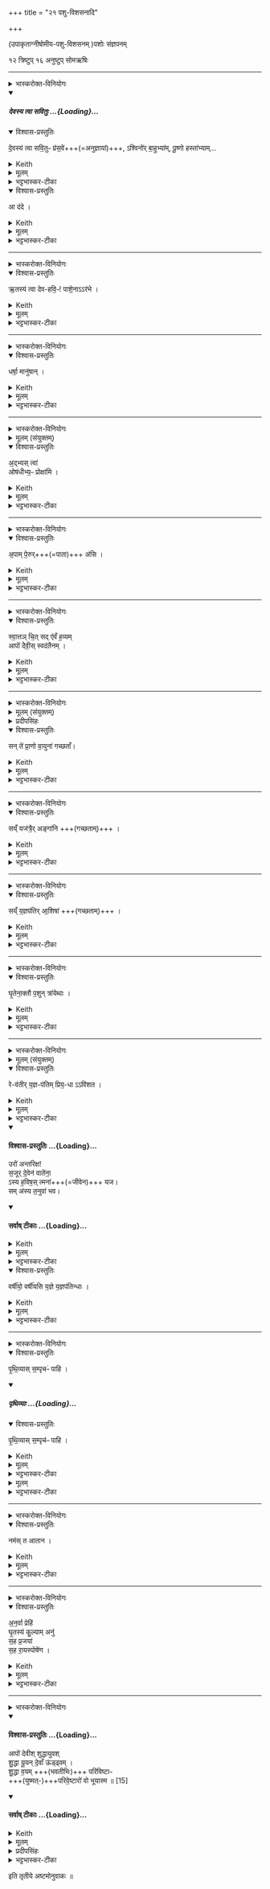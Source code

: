 +++
title = "२१ पशु-विशसनादि"

+++
<div class="js_include" url="/vedAH_yajuH/taittirIyam/sArasvata-vibhAgaH/saMhitA/sarva-prastutiH/1/3_agniShToma-pashv-Adi/08_pashu-vishasanAdi"  newLevelForH1="1" includeTitle="true">

(उपाकृताग्नीषोमीय-पशु-विशसनम् )पशोः संज्ञपनम्

१२ त्रिष्टुप्
१६ अनुष्टुप्
 सोमऋषिः

_______
<details><summary>भास्करोक्त-विनियोगः</summary>

1अथ पशुरशनाम् आदत्ते - आ दद इति ॥
</details>
<div class="js_include" includetitle="false" newlevelforh1="5" unfilled url="/vedAH_yajuH/taittirIyam/sArasvata-vibhAgaH/saMhitA/yajuH/sarva-prastutiH/1/1_darshapUrNamAsAdi/04_havirnirvApaH/devasya_tvA_savituH.md">
<details open><summary><h5>देवस्य त्वा सवितुः ...{Loading}...</h5></summary>
<details open><summary>विश्वास-प्रस्तुतिः</summary>

दे॒वस्य॑ त्वा सवि॒तुᳶ प्र॑स॒वे॑+++(=अनुज्ञायां)+++,
ऽश्विनो॑र् बा॒हुभ्या॑म्,
पू॒ष्णो हस्ता॑भ्याम्…
</details>
<details><summary>Keith</summary>

On the instigation of god Savitr,  
with the arms of the Aśvins,  
with the hands of Pusan.
</details>
<details><summary>मूलम्</summary>

दे॒वस्य॑ त्वा सवि॒तुᳶ प्र॑स॒वे॑ऽश्विनो॑र् बा॒हुभ्या॑म्,
पू॒ष्णो हस्ता॑भ्यां॒…
</details>
<details><summary>भट्टभास्कर-टीका</summary>

**सवितुस्** सर्वप्रेरकस्य **देवस्य** **प्रसवे** प्रेरणायां तेनैव प्रेरितोहं  

'थाथघञ्क्ताजबित्रकाणाम्' (पा.सू. 6.2.144) इति सूत्रेण प्रसवशब्दोन्तोदात्तः । **अश्विनोर्बाहुभ्यां** नत्वात्मीयाभ्यामिति स्तुतिः । 'अश्विनौ हि देवानामध्वर्यू आस्ताम्' (तै.ब्रा. 3.2.4) । तथा **पूष्ण** एव **हस्ताभ्यां** पाणितलाभ्याम् । उदात्तनिवृत्तिस्वरेण षष्ठ्या उदात्तत्वम्॥
______________
सावित्रो व्याख्यातः । सवितुर् देवस्यानुज्ञाने **अश्विनोर्** एव **बाहुभ्यां पूष्ण** एव **हस्ताभ्याम्** । न त्व् आत्मीयाभ्यामिति ॥
______________
तत्र सावित्रो व्याख्यातः ।  
सवितुर्देवस्य प्रसवे अनुज्ञायां लब्धायामेव  
अश्विनोरेव बाहुम्यां नात्मीयाभ्यां  
पूष्णो हस्ताभ्यां
</details>
</details>
</div>
<details open><summary>विश्वास-प्रस्तुतिः</summary>

आ द॑दे ।
</details>
<details><summary>Keith</summary>

I grasp thee.
</details>
<details><summary>मूलम्</summary>

आ द॑दे ।
</details>
<details><summary>भट्टभास्कर-टीका</summary>

1अथ पशुरशनाम् आदत्ते - आ दद इति ॥ गृह्नामीत्यर्थः । अस्य शेषभूतस्सावित्रो 'देवस्य त्वा' इत्यादिना व्याख्यात एव ॥
</details>

_______
<details><summary>भास्करोक्त-विनियोगः</summary>

2तया अक्ष्णया पशुम् अभिनिदधाति - ऋतस्य त्वेति ॥ 
</details>
<details open><summary>विश्वास-प्रस्तुतिः</summary>

ऋ॒तस्य॑ त्वा देव-हवि॒ᳶ! पाशे॒नाऽऽर॑भे ।
</details>
<details><summary>Keith</summary>

Offering to the gods, I seize thee with the noose of sacred order.
</details>
<details><summary>मूलम्</summary>

ऋ॒तस्य॑ त्वा देवहवि॒ᳶ पाशे॒नाऽऽर॑भे ।
</details>
<details><summary>भट्टभास्कर-टीका</summary>

2तया अक्ष्णया पशुम् अभिनिदधाति - ऋतस्य त्वेति ॥ हे देवहविः देवानां हविर्भूत पशो, ऋतस्य सत्यस्य यज्ञस्य वा पाशेन बन्धिकयानया रशनया त्वामालभे बध्नामि । यद्वा - ऋतस्य यज्ञस्यार्थाय त्वां पाशेन बध्नामि । 'सत्यं वा ऋतम्' इत्यादि ब्राह्मणम्, 'अक्ष्णया परि हरति' इत्यादि च ॥
</details>

_______
<details><summary>भास्करोक्त-विनियोगः</summary>

3तेन यूपे पशुं नियुनक्ति - धर्षा मानुषानिति ॥
</details>
<details open><summary>विश्वास-प्रस्तुतिः</summary>

धर्षा॒ मानु॑षान्  ।
</details>
<details><summary>Keith</summary>

Fear not men.
</details>
<details><summary>मूलम्</summary>

धर्षा॒ मानु॑षान्  ।
</details>
<details><summary>भट्टभास्कर-टीका</summary>

3तेन यूपे पशुं नियुनक्ति - धर्षा मानुषानिति ॥ मनुष्येभ्य आगता उपद्रवा मानुषाः । अत्र 'हलस्तद्धितस्य' इति यलोपः, वृषादित्वादाद्युदात्तत्वम् । उत्सादिर्वा द्रष्टव्यः । तान् धर्ष अभिभव यागसाधनत्वेन देवत्वप्राप्त्या मानुषोपद्रवरहितो भवेत्यर्थः । धृष प्रसहने, चौरादिक उदात्तेदाधृषीयः । प्रसहनमभिभवः । 'द्व्यचोतस्तिङः' इति संहितायां दीर्घत्वम् । यद्वा - मनुष्या एव मानुषाः । 'मनोर्जातौ' इत्यञ् । तान् धर्ष देवत्वप्राप्त्यैव ॥
</details>

_______
<details><summary>भास्करोक्त-विनियोगः</summary>

4पशुं प्रोक्षति - अद्भ्यस्त्वेति ॥
</details>
<details><summary>मूलम् (संयुक्तम्)</summary>

अ॒द्भ्यस्त्वौष॑धीभ्य॒ᳶ प्रोक्षा॑मि ।
</details>
<details open><summary>विश्वास-प्रस्तुतिः</summary>

अ॒द्भ्यस् त्वा॑   
ओष॑धीभ्य॒ᳶ प्रोक्षा॑मि ।
</details>
<details><summary>Keith</summary>

For the waters thee, for the plants thee, I sprinkle.
</details>
<details><summary>मूलम्</summary>

अ॒द्भ्यस्त्वा॑   
ओष॑धीभ्य॒ᳶ प्रोक्षा॑मि ।
</details>
<details><summary>भट्टभास्कर-टीका</summary>

4पशुं प्रोक्षति - अद्भ्यस्त्वेति ॥ तादर्थ्ये चतुर्थी, आप ओषधयश्च भूयासुरित्येवमथर्म् । 

हे पशो त्वां प्रोक्षामि प्रकर्षेण सिञ्चामि । पशोरपामोषधीनां कार्यत्वात्कार्यकारणयोश्चाभिन्नत्वात् कार्यभूतपशुप्रोक्षणेन तत्कारणानां सिद्धिरिति भावः । ' अद्भ्यो ह्येष ओषधीभ्यस्सम्भवति यत्पशुः' ` इति च ब्राह्मणम् । यद्वा - अद्भ्य ओषधीभ्यश्च जातं त्वां प्रोक्षामि; कारणेन हि कार्याणां शुद्धिः । पवित्रेणोत्पूतत्वादोषधिसम्बन्धोप्यस्ति । 'ऊडिदम्' इत्यादिना अद्भ्यः परस्या विभक्तेरुदात्तत्वम् । ओषधिशब्दस्य दासीभारादित्वार्त्पूवपदप्रकृतिस्वरत्वम् । ओषशब्दो घञन्त आद्युदात्तः ॥
</details>

_______
<details><summary>भास्करोक्त-विनियोगः</summary>

5पाययति - अपां पेरुरसीति ॥
</details>
<details open><summary>विश्वास-प्रस्तुतिः</summary>

अ॒पाम् पे॒रुर्+++(=पाता)+++ अ॑सि ।
</details>
<details><summary>Keith</summary>

Thou art a drinker of the waters.
</details>
<details><summary>मूलम्</summary>

अ॒पाम्पे॒रुर॑सि ।
</details>
<details><summary>भट्टभास्कर-टीका</summary>

5पाययति - अपां पेरुरसीति ॥ हे पशो अपां पेरु पातासि त्वं, ततः इमाः पिबेति गम्यते । यद्वा - असीति पञ्चमो लकारः, अपां पाता भव । पूर्ववदद्भ्योविभक्तेरुदात्तत्वम् । पा पाने, 'मापो रुरिच्च' इति पिबतेरुप्रत्ययः इकारश्च, पेरुः । 'एष ह्यपां पाता' इत्यादि ब्राह्मणं । पानेन चान्तश्शुद्धिः क्रियते । 'पाययत्यन्तरत एवैनम्मेध्यं करोति' ` इति च ब्राह्मणम् ॥
</details>

_______
<details><summary>भास्करोक्त-विनियोगः</summary>

6अधस्ताद् उपोक्षति - स्वात्तमिति द्विपदया गायत्र्या ॥
</details>
<details open><summary>विश्वास-प्रस्तुतिः</summary>

स्वा॒त्तञ् चि॒त् सद् ए॑वँ ह॒व्यम्   
आपो॑ देेवी॒स् स्वद॑तैनम् ।
</details>
<details><summary>Keith</summary>

Ye divine waters, make it palatable, a very palatable offering for the gods.
</details>
<details><summary>मूलम्</summary>

स्वा॒त्तञ्चि॒त् सदे॑वँ ह॒व्यम् ..   
आपो॑ देेवी॒स्स्वद॑तैनम् ।
</details>
<details><summary>भट्टभास्कर-टीका</summary>

6अधस्तादुपोक्षति - स्वात्तमिति द्विपदया गायत्र्या ॥ 

**स्वात्तम्** आस्वाद्यमानं स्वादुभूतमित्यर्थः । स्वाद आस्वादने । 'आदितश्च' इति चकारस्यानुक्तसमुच्चयार्थत्वादाश्वस्तादिवदिडाभावः । **चिद्** इत्य् अप्य् अर्थे, एवार्थे वा; पूर्वम् एव स्वादुं सन्तम् एनं **हव्यं** पशुं **स्वदत** आस्वादयत स्वादुतमं कुरुत । ष्वद स्वर्द आस्वादने अनुदात्तेत्, तस्मात् ण्यन्ताल्लोटि 'बहुलं सज्ञाछन्दसोः' इति णेर्लुक् । 'अणावकर्मकात्' इति परस्मैपदम्, स्वदमानस्य पशोश्चित्तवत्त्वात् । 'स्वदयत्येवैनम्' ` इति च ब्राह्मणम् ।   

हे आपो देवीः देव्यः । 'वा छन्दसि' इति पूर्वसवर्णदीर्घत्वम् । अत्र आप इति पादादित्वान्न निहन्यते, षाष्ठिकमामन्त्रिताद्युदात्तत्वं प्रवर्तते । 'विभाषितं विशेषवचने बहुवचनम्' इति तस्याविद्यमानत्वनिषेधाद्देवीरिति निहन्यते । 'आमन्त्रितं पूर्वमविद्यमानवत्' इति तयोर्द्वयोरप्यविद्यमानत्वेन पादादिभूतं स्वदतेति तिङन्तं न निहन्यते । एनादेशोनुदात्त एव ।  

हव्यं पशुर्विशेष्यते - सदेवं देवसहितं देवाधिष्ठितम् । 'तेन सहेति तुल्ययोगे' इति बहुव्रीहिः, 'वोपसर्जनस्य' इति सभावः । सदेवत्वस्यानाशासनीयत्वात् तेन 'प्रकृत्याशिष्यगोवत्सहल' इति प्रकृतिभावाभावः । पुनश्च विशेष्यते - हव्यं हविर्भूतम् । जुहोतेः 'अचो यत्' इति यत्, उञ्छादिर्द्रष्टव्यः । यद्वा - हवमर्हतीति हव्यं । 'छन्दसि च' इति यत्प्रत्ययः ॥
</details>

_______
<details><summary>भास्करोक्त-विनियोगः</summary>

7जुह्वा पशुं समनक्ति ललाटे ककुदि श्रोण्यां च – सन्ते प्राण इति पुरउष्णिहा त्रिपदया द्वादश-वस्व्-अष्टाक्षरया ॥ तत्र **ललाटे समनक्ति** - सन्ते प्राणो वायुना गच्छतामिति । 
</details>
<details><summary>मूलम् (संयुक्तम्)</summary>

सन्ते॑ प्रा॒णो वा॒युना॑ गच्छताँ॒ सय्ँयज॑त्रै॒रङ्गा॑नि॒ सय्ँय॒ज्ञप॑तिरा॒शिषा॑ 
</details>
<details><summary>प्रदीपसिंहः</summary>

द्वादश १२, वसु ८, अष्ट ८ अक्षराणि इति भाष्ये । अत्र न्यूनाक्षराणि सन्ति।
</details>
<details open><summary>विश्वास-प्रस्तुतिः</summary>

सन् ते॑ प्रा॒णो वा॒युना॑ गच्छताँ।  
</details>
<details><summary>Keith</summary>

Let thy breath be united with the wind,  
</details>
<details><summary>मूलम्</summary>

सन्ते॑ प्रा॒णो वा॒युना॑ गच्छताम् ।
</details>
<details><summary>भट्टभास्कर-टीका</summary>

7जुह्वा पशुं समनक्ति ललाटे ककुदि श्रोण्यां च – सन्ते प्राण इति पुरउष्णिहा त्रिपदया द्वादशवस्वष्टाक्षरया ॥ तत्र ललाटे समनक्ति - सन्ते प्राणो वायुना गच्छतामिति । 

हे पशो त्वदीयः प्राणो वायुः वायुना वरिष्ठेन भूतात्मना सह सङ्गच्छतामेकीभवतु । 'समोगमृच्छि' इत्यात्मनेपदम् । 'वायुदेवत्यो वै' इत्यादि ब्राह्मणम् ॥
</details>

_______
<details><summary>भास्करोक्त-विनियोगः</summary>

8ककुदि समनक्ति - सं यजत्रैरिति ॥
</details>
<details open><summary>विश्वास-प्रस्तुतिः</summary>

सय्ँ यज॑त्रै॒र् अङ्गा॑नि +++(गच्छताम्)+++ ।
</details>
<details><summary>Keith</summary>

thy limbs with the sacrificial,  
</details>
<details><summary>मूलम्</summary>

सय्ँयज॑त्रै॒रङ्गा॑नि  +++(गच्छताम्)+++ ।
</details>
<details><summary>भट्टभास्कर-टीका</summary>

8ककुदि समनक्ति - सं यजत्रैरिति ॥ त्वदीयान्यङ्गानि हृदयादीनि यजत्रैर्यागैस्सङ्गच्छन्तां यागसाधनानि भवन्तु । यद्वा - यागसाधनैस्सङ्गच्छन्तां यागसाधनमध्ये वर्तन्ताम् । गच्छन्तामिति लौकिको वाक्यशेषः, अनुषङ्गस्याभावात् । 'अमिनक्षियजिवधिपतिभ्योऽत्रन्' इति यजेरत्रन्प्रत्ययः । 'विश्वरूपो वै त्वाष्ट्र उपारिष्टात् पशुमभ्यवमीत्' इत्यादि ब्राह्मणम् ॥
</details>

_______
<details><summary>भास्करोक्त-विनियोगः</summary>

9दक्षिणस्यां श्रोण्यां समनक्ति - सं यज्ञपतिरिति 
</details>
<details open><summary>विश्वास-प्रस्तुतिः</summary>

सय्ँ य॒ज्ञप॑तिर् आ॒शिषा॑ +++(गच्छताम्)+++ ।
</details>
<details><summary>Keith</summary>

the lord of the sacrifice with his prayer.
</details>
<details><summary>मूलम्</summary>

सय्ँय॒ज्ञप॑तिरा॒शिषा॑  +++(गच्छताम्)+++ ।
</details>
<details><summary>भट्टभास्कर-टीका</summary>

9दक्षिणस्यां श्रोण्यां समनक्ति - सं यज्ञपतिरिति ॥ यज्ञपतिर्यजमान आशिषा प्रार्थनापदेन सङ्गच्छताम् । लौकिक एव वाक्यशेषः, लोकिकेन बहुवचनेन वैदिकस्य व्यवहितत्वात् । 'पत्यावैश्वर्य' इति यज्ञपतिशब्दे पूर्वपदस्य प्रकृतिस्वरत्वम् । आङ्पूर्वाच्छासेः क्विपि इत्वे कृदुत्तरपदप्रकृतिस्वरत्वम् ॥
</details>

_______
<details><summary>भास्करोक्त-विनियोगः</summary>

10स्वधितिं स्वरुं च जुह्वाम् अङ्क्त्वा ताभ्यां पशुं समनक्ति - घृतेनेति ॥ 
</details>
<details open><summary>विश्वास-प्रस्तुतिः</summary>

घृ॒तेना॒क्तौ प॒शुन् त्रा॑येथाः ।
</details>
<details><summary>Keith</summary>

Anointed with ghee, do ye guard the beast.
</details>
<details><summary>मूलम्</summary>

घृ॒तेना॒क्तौ प॒शुन्त्रा॑येथाः ।
</details>
<details><summary>भट्टभास्कर-टीका</summary>

10स्वधितिं स्वरुं च जुह्वाम् अङ्क्त्वा ताभ्यां पशुं समनक्ति - घृतेनेति ॥ हे स्वरो स्वधिते घृतेन प्रयाजशेषेणानेन अक्तौ सन्तौ पशुं त्रायेथाम् समञ्जनेन रक्षतम् । 'वज्रो वै स्वधितिर्वज्रो यूपशकलः' इत्यादि ब्राह्मणम् ॥
</details>

_______
<details><summary>भास्करोक्त-विनियोगः</summary>

11पशुम् उदञ्चन् नीयमानम् अनुमन्त्रयते - रेवतीर् यज्ञपतिम् इति यजुर्-आदिकया, उरो अन्तरिक्षेति पञ्चपदया रुद्रेशवसुमुनिस्वराक्षरया ॥
</details>
<details><summary>मूलम् (संयुक्तम्)</summary>

रेव॑तीर्य॒ज्ञप॑तिम्प्रिय॒धाऽऽवि॑श॒तोरो॑ अन्तरिक्ष स॒जूर्दे॒वेन॑ [14]वाते॑ना॒ऽस्य ह॒विष॒स्त्मना॑ यज॒ सम॑स्य त॒नुवा॑ भव॒ वर्षी॑यो॒ वर्षी॑यसि य॒ज्ञे य॒ज्ञप॑तिन्धाः
</details>
<details open><summary>विश्वास-प्रस्तुतिः</summary>

रे-व॑तीर् य॒ज्ञ-प॑तिम् प्रिय॒-धा ऽऽवि॑शत ।
</details>
<details><summary>Keith</summary>

Ye wealthy ones, do ye kindly resort to the lord of the sacrifice.
</details>
<details><summary>मूलम्</summary>

रेव॑तीर्य॒ज्ञप॑तिम्प्रिय॒धाऽऽवि॑शत ।
</details>
<details><summary>भट्टभास्कर-टीका</summary>

11पशुम् उदञ्चन् नीयमानम् अनुमन्त्रयते - रेवतीर् यज्ञपतिम् इति यजुरादिकया, उरो अन्तरिक्षेति पञ्चपदया रुद्रेशवसुमुनिस्वराक्षरया ॥ 

क्षीरादिरयिमन्तः पशवो रेवतिशब्देनोच्यन्ते । 'पशवो वै रेवतीः' ` इति च ब्राह्मणम् । 'रयेर्मतौ बहुलम्' इति सम्प्रसारणम्, 'संज्ञायाम्' इति मतुपो वत्वम्, 'वा छन्दसि' इति पूर्वसवर्णदीर्घत्वम्, आमन्त्रिताद्युदात्तत्वम् । अवयवेषु समुदायशब्दस्तद्धर्मश्चोपचर्यते ।   
हे रेवतीः रयिमन्तः पश्ववयवाः, यज्ञपतिं  यजमानं, प्रियधा प्रियं धारयन्त्य आविशत यजमानस्य यागसिद्ध्यर्थं अवदानात्मना प्रीतिपूर्वकं तिष्ठत । प्रियं दधातीति दधातेः 'आतेनुपसर्गे कः' इति कः, टाप्, कृदुत्तरपदप्रकृतिस्वरत्वम्, 'सुपां सुलुक्' इति जसो लुक् । यद्वा - प्रियधा प्रियस्य धारणेन आविशत प्रियं धारयित्वैव यजमाने तिष्ठत । प्रियस्य धानं प्रियधा । तृतीयैकवचने आतो लोपे उदात्तनिवृत्तिस्वरत्वम् ।   
यद्वा - व्यत्ययेन असङ्ख्याया अपि विधार्थे धाप्रत्ययः । प्रियप्रकारेणेत्यर्थः । यज्ञदेवता वा यज्ञपतिस्तां प्रीतिर्पूवकं भक्ष्यत्वेन सयुग्भावेन वा आविशत ।   
यद्वा - सर्वे पशव उच्यन्ते - वयमस्माकमेको हन्तुं नीयत इति उद्वेगं मा कार्ष्ट । यजमानस्योपभोगाय प्रीतिपूर्वकं तस्मिन्वर्तध्वम् ।
</details>
<div class="js_include" newlevelforh1="4" title="विश्वास-प्रस्तुतिः" unfilled url="/vedAH_yajuH/taittirIyam/sArasvata-vibhAgaH/saMhitA/Rk/vishvAsa-prastutiH/1/3_agniShToma-pashv-Adi/08_pashu-vishasanAdi/02_uro_antarikhSha.md">
<details open><summary><h4>विश्वास-प्रस्तुतिः ...{Loading}...</h4></summary>

उरो॑ अन्तरिक्ष!  
स॒जूर् दे॒वेन॑ वाते॑ना॒  
ऽस्य ह॒विष॒स् त्मना॑+++(=जीवेन)+++ यज।  
सम् अ॑स्य त॒नुवा॑ भव।
</details>
</div>
<div class="js_include" newlevelforh1="4" title="सर्वाष् टीकाः" unfilled url="/vedAH_yajuH/taittirIyam/sArasvata-vibhAgaH/saMhitA/Rk/sarvASh_TIkAH/1/3_agniShToma-pashv-Adi/08_pashu-vishasanAdi/02_uro_antarikhSha.md">
<details open><summary><h4>सर्वाष् टीकाः ...{Loading}...</h4></summary>
<details><summary>Keith</summary>

O broad atmosphere,  
in unison with the god [1] wind,  
sacrifice with the life of this offering;  
be united with its body
</details>
<details><summary>मूलम्</summary>

उरो॑ अन्तरिक्ष स॒जूर्दे॒वेन॑  +++(रुद्र -११ अक्षराणि)+++  ।  वाते॑ना॒ऽस्य ह॒विष॒स्त्मना॑ यज  +++( ईश- ११ अक्षराणि)+++  
सम॑स्य त॒नुवा॑ भव  +++(वसु ८ अक्षराणि)+++ ।
</details>
<details><summary>भट्टभास्कर-टीका</summary>

अन्तरिक्षशब्देन पशोस्सुषिराणि श्रोत्रादीनीन्द्रियाण्युच्यन्ते; समुदायापेक्षमेकवचनम् ।  हे उरो विस्तीर्ण अन्तरिक्ष श्रोत्रादीन्द्रियसमुदाय त्वं सजूः समानप्रीतिर्भूत्वा । 'समानस्य छन्दसि' इति सभावः, 'ससजुषोः' इति रुत्वम्, 'त्रिचक्रादीनामन्तः' इत्युत्तरपदान्तोदात्तत्वम् । केन सजूः? देवेन दीप्तिमता वातेन पशुप्रायेन ।   

किञ्च – त्मना आत्मना पशुक्षेत्रज्ञेन च सजूः । 'मन्त्रेष्वाङ्यादेरात्मनः' इत्याकारलोपः । एवमाभ्यामपि सह त्वं समानप्रीतिर्भूत्वास्य हविषो यज इदं पश्वात्मकं हविर्देहि यागार्थमिदानीं सर्वेपि यूयमनुजानीतेत्यर्थः । 'क्रियाग्रहणं कर्तव्यम्' इति कर्मणस्सम्प्रदानत्वात् 'चतुर्थ्यर्थे बहुलम् छन्दसि' इति षष्ठी । यजतिर्दानकर्मा ।  

उरो इति पादादित्वान्निघाताभावे षाष्ठिकमामन्त्रिताद्युदात्तत्वम् । 'नामन्त्रिते समानाधिकरणे' इति तस्याविद्यमानवत्त्वनिषेधात्परमामन्त्रितं निहन्यते ।

किञ्च - अस्य पशोस्तन्वा शरीरेण सम्भव संयुजस्व । देवभूयस्याप्यस्य पशोश्शरीरं मा हिंसीः ।
</details>
</details>
</div>
<details open><summary>विश्वास-प्रस्तुतिः</summary>

वर्षी॑यो॒ वर्षी॑यसि य॒ज्ञे य॒ज्ञप॑तिन्धाः ।  
</details>
<details><summary>Keith</summary>

extending more broadly,  
make the sacrifice of the lord of the sacrifice most successful.
</details>
<details><summary>मूलम्</summary>

वर्षी॑यो॒ वर्षी॑यसि य॒ज्ञे य॒ज्ञप॑तिन्धाः ।
</details>
<details><summary>भट्टभास्कर-टीका</summary>

अपि च - हे वर्षीयः प्रवृद्धतरश्रोत्रादीन्द्रियसमुदाय वर्षीयसि प्रवृद्धतरे यज्ञे यज्ञपतिं यजमानं धाः धारय अविघ्नेन स्थापय । हविष्यमस्य अनुभावय शीघ्रं यज्ञं निर्वर्तय । यद्वा - यज्ञफले स्थापय यागसाधनद्वारेण यनमानं यज्ञफलभाजं कुरु ।  
अथवा - अस्य हविषो यजेति पूर्वं हविषः प्रार्थना कृता, अधुना तदेव हविरुच्यते - हे हविः अस्य पशोस्तन्वा सम्भव पौष्कल्येन सम्पद्यस्व । पुनरपि तदेवामन्त्र्यते - हे वर्षीयो हविः वर्षीयसि यज्ञे यागसाधनद्वारेण यज्ञपतिमविघ्नेन स्थापय । धा इति दधाटेर्लेटि, 'बहुलं छन्दसि' इति शपो लुक्, 'इतश्च लोपः परस्मैपदेषु' इतीकारलोपः । तनुवेति 'तन्वादीनां छन्दसि बहुलम्' इत्युवङादेशः । यज्ञपतिशब्द उक्तस्वरः ॥
</details>

_______
<details><summary>भास्करोक्त-विनियोगः</summary>

12 पशुनिहननस्थाने निहन्यमानाय बर्हिर् उपास्यति - पृथिव्या इति ॥
</details>
<details open><summary>विश्वास-प्रस्तुतिः</summary>

पृ॒थि॒व्यास् स॒म्पृचᳶ॑ पाहि ।
</details>
<div class="js_include" includetitle="false" newlevelforh1="5" unfilled url="/vedAH_yajuH/taittirIyam/sArasvata-vibhAgaH/saMhitA/yajuH/sarva-prastutiH/1/1_darshapUrNamAsAdi/02_barhirAstaraNam/pRthivyAH.md">
<details open><summary><h5>पृथिव्याः ...{Loading}...</h5></summary>
<details open><summary>विश्वास-प्रस्तुतिः</summary>

पृ॒थि॒व्यास् स॒म्पृच॑ᳶ पाहि ।
</details>
<details><summary>Keith</summary>

Guard from the contact of earth.
</details>
<details><summary>मूलम्</summary>

पृ॒थि॒व्यास्स॒म्पृच॑ᳶ पाहि ।
</details>
<details><summary>भट्टभास्कर-टीका</summary>

ङीष उदात्तत्वात् 'उदात्तयणो हल्पूर्वात्' (पा.सू. 6.1.174) इति विभक्तेरुदात्तत्वम् । संपृचन्तीति संपृचः । 'क्विप्च' (पा.सू. 3.2.76) इति क्विप् । कृदुत्तरपदप्रकृतिस्वरत्वम् (पा.सू. 6.2.139) । नित्यसमासत्वाद्विभक्तिस्वराभावः । पृथिवीसम्पृक्तानस्मान्पाहि । दिविष्ठस्त्वम्, उपरि निधानात् ॥
</details>
</details>
</div>
<details><summary>मूलम्</summary>

पृ॒थि॒व्यास्स॒म्पृचᳶ॑ पाहि ।
</details>
<details><summary>भट्टभास्कर-टीका</summary>

12 पशुनिहननस्थाने निहन्यमानाय बर्हिरुपास्यति - पृथिव्या इति ॥ प्रस्तरनिधाने व्याख्यातम् । अत्रैवं वा - पृथिवीसम्पर्कदोषात्पशुं रक्षेति । 'पृथिव्यास्सम्पृचः पाहीति बर्हिरुपास्यत्यस्कन्दायास्कन्नँहि तद्यद्बर्हिषि स्कन्दति' ` इति च ब्राह्मणम् । यद्वा - पृथिवीसाम्पर्कादन्यान्पशून्रक्षेति ॥
</details>

_______
<details><summary>भास्करोक्त-विनियोगः</summary>

13पत्नीम् आदित्यम् उदीक्षयति - नमस्त आतानेति ॥ 
</details>
<details open><summary>विश्वास-प्रस्तुतिः</summary>

नम॑स् त आतान ।
</details>
<details><summary>Keith</summary>

Homage to thee, O extended one.
</details>
<details><summary>मूलम्</summary>

नम॑स्त आतान ।
</details>
<details><summary>भट्टभास्कर-टीका</summary>

13पत्नीम् आदित्यम् उदीक्षयति - नमस्त आतानेति ॥ हे आतान आदिव्य तुभ्यं नम इदमस्तु । आतन्वन्ति विस्तारयान्ति विश्वं जगदित्यातानाः आदित्यरश्मयः । 'आदित्यस्य वै रश्मय आतानास्तेभ्य एव नमस्करोति' `इति ब्राह्मणम् । 'पश्चाल्लोका वा एषा प्राच्युदानयिते यत्पत्नी' इति च । तनोतेराङ्पूर्वात्पचाद्यच् । यद्वा - आतन्यन्ते विस्तार्यन्ते भास्करेणेत्यातानाः रश्मयः । कर्मणि घञ्, थाथादिस्वरेणोत्तरपदान्तोदात्तत्वम् । अत्र तु तद्वानादित्य एवातान इत्युच्यते ॥
</details>

_______
<details><summary>भास्करोक्त-विनियोगः</summary>

14प्राचीम् उदानयन् वाचयति - अनर्वा प्रेहीति ॥ 
</details>
<details open><summary>विश्वास-प्रस्तुतिः</summary>

अ॒न॒र्वा प्रेहि॑  
घृ॒तस्य॑ कु॒ल्याम् अनु॑   
स॒ह प्र॒जया॑  
स॒ह  रा॒यस्पोषे॑ण  ।
</details>
<details><summary>Keith</summary>

Come forward, irresistible,  
along the stream of ghee,  
with offspring,  
with increase of wealth.
</details>
<details><summary>मूलम्</summary>

अ॒न॒र्वा प्रेहि॑  
घृ॒तस्य॑ कु॒ल्यामनु॑  
स॒ह प्र॒जया॑ स॒ह  रा॒यस्पोषे॑ण  ।
</details>
<details><summary>भट्टभास्कर-टीका</summary>

14प्राचीम् उदानयन् वाचयति - अनर्वा प्रेहीति ॥ कुत्सितमरणं गमनमर्वा; 'भ्रातृव्यो वा अर्वा' ` इति च ब्राह्मणम् । 'अवद्यावमाधमार्वरेफाः कुत्सिते' इत्यर्तेः कनिन् प्रययोर्वादेशश्च निपात्यते तद्रहित अनर्वा । बहुव्रीहौ 'नञ्सुभ्याम्' इत्युत्तरपदान्तोदात्तत्वम् । यस्मात्त्वमनर्वा अनवद्या सदा भर्तुर्वशंगता तस्मात्प्रेहि प्राचीं गच्छ, प्राच्यां हि स्वर्गो लोकः । प्रशब्देन प्राक्त्वं द्योत्यते, यथा 'प्रेयमगात्' इति ।

अधुना परमसुखस्वरूपस्वर्गप्राप्तिहेतुत्वं गमनस्याह - घृतस्य कुल्यामन्विति । घृतकुल्योपलक्षितस्वर्गाख्यस्थानविशेषो घृतकुल्याशब्देनोच्यते, तामनुगच्छ तत्र गच्छेत्यर्थः । अनोर्लक्षणे कर्मप्रवचनीयत्वम् ।

किमेकाकिनी सती? । नेत्याह - सह प्रजया सह रायस्पोषेण गच्छ । यद्वा - किं केवलं घृतकुल्योपलक्षितं स्थानमेव प्राप्यते? नेत्याह – सह प्रजया सह रायस्पोषेण प्रजां धनपोषं च प्राप्नुहीति । प्रजाशब्दः कृदुत्तरपदप्रकृतिस्वरेणान्तोदात्तः ॥ 'ऊडिदम्' इति रैशब्दात्परस्या विभक्तेरुदात्तत्वम् ॥
</details>

_______
<details><summary>भास्करोक्त-विनियोगः</summary>

15अपोवेक्षमाणां पत्नीं वाचयति - आपो देवीरिति चतुष्पदयानुष्टुभा विद्युन्मालया ॥ 
</details>
<div class="js_include" newlevelforh1="4" title="विश्वास-प्रस्तुतिः" unfilled url="/vedAH_yajuH/taittirIyam/sArasvata-vibhAgaH/saMhitA/Rk/vishvAsa-prastutiH/1/3_agniShToma-pashv-Adi/08_pashu-vishasanAdi/03_Apo_devIsh.md">
<details open><summary><h4>विश्वास-प्रस्तुतिः ...{Loading}...</h4></summary>

आपो॑ देवीश् शुद्धायुवश्  
शु॒द्धा यू॒यन् दे॒वाँ ऊ॑ड्ढ्वम् ।    
शु॒द्धा व॒यम् +++(भवतीभिः)+++ परि॑विष्टाᳶ  
+++(युष्मत्-)+++परिवे॒ष्टारो॑ वो भूयास्म ॥ [15]
</details>
</div>
<div class="js_include" newlevelforh1="4" title="सर्वाष् टीकाः" unfilled url="/vedAH_yajuH/taittirIyam/sArasvata-vibhAgaH/saMhitA/Rk/sarvASh_TIkAH/1/3_agniShToma-pashv-Adi/08_pashu-vishasanAdi/03_Apo_devIsh.md">
<details open><summary><h4>सर्वाष् टीकाः ...{Loading}...</h4></summary>
<details><summary>Keith</summary>

O ye waters, goddesses, purifying and pure, do ye bring the gods;  
may we, pure and served (by you), be servers upon you.
</details>
<details><summary>मूलम्</summary>

आपो॑ देवीश्शुद्धायुवश्शु॒द्धा यू॒यन्दे॒वाँ ऊ॑ड्ढ्वम् ।    
शु॒द्धा व॒यम्परि॑विष्टाᳶ परिवे॒ष्टारो॑ वो भूयास्म ॥ [15]
</details>
</details>
</div>
<details><summary>प्रदीपसिंहः</summary>

अत्र विद्युन्माला इति व्याख्याने- मो मो गो गो इति तल्लक्षणम् । अत्र  तल्लक्षणं न स्पष्टम् ।श्रद्धा युवम् इत्यत्र यू इति दीर्धेण भवितव्यमिति भाति । द्वितीयार्धे लक्षणं कथम् ?-विचारणीयोयं भागः
</details>
<details><summary>भट्टभास्कर-टीका</summary>

15अपोवेक्षमाणां पत्नीं वाचयति - आपो देवीरिति चतुष्पदयानुष्टुभा विद्युन्मालया ॥ हे आपो देवीः देव्यः । 'वा छन्दसि' इति 'पूर्वसवर्णदीर्घत्वम् । शुद्धायुवः शुद्धा आपः शुद्धान् देशकालादीनिच्छन्ति आत्मनः परेषां वा । 'छन्दसि परेच्छायामपि' इति क्यच्, 'नच्छन्दस्यपुत्रस्य' इतीत्वप्रतिषेधे 'अकृत्सार्वधातुकयोः' इति दीर्घः, 'क्याच्छन्दसि' इत्युप्रत्ययः, 'जसादिषु वा वचनं प्राङ्णौ चङ्युपधाया' इति 'जसि च' इति गुणो न क्रियते ।   
अथवा - अब्जातेश्शुद्धायुरिति संज्ञा, व्युत्पत्तिमात्रं तु क्रियते । तत्र 'अप्राणिजातेश्चारज्ज्वादीनाम्' इत्यूङ्प्रत्ययः, 'तन्वादीनां छन्दसि' इत्युवङ्, 'विभाषितं विशेषवचने बहुवचनम्' इति आप इत्यस्यामन्त्रितस्याविद्यमानत्त्वनिषेधात्परमामन्त्रितद्वयं निहन्यते । शुद्धास्स्वयमपि सर्वदा शुद्धाः यूयं देवान् पशोर्वागादीनीन्द्रियाणि ऊढ्वं प्रापयध्वं स्वकारणस्थानं प्रापयत ।   
यद्वा - इमं पशुं देवान् ऊढ्वं वाघयत प्रापयत, यथा देवा भूजन्ते तथा कुरुत । वहतिस्स्वरितेत्, तस्माण्ण्यन्ताल्लेटि 'बहुलं संज्ञाछन्दसोः' इति णिलुक्, 'बहुलं छन्दसि' इति शपो लुक्, ङित्यपि बहुलवचनात् वच्यादिना सम्प्रसारणम्, ढत्वादि, 'ढ्रलोपे पूर्वस्य दीर्घोऽणः' इति दीर्घत्वम् ।  
यद्वा - ऊहतेरनुदात्तेतः प्राप्तिकर्मणो लोटि पूर्ववच्छपो लुक् । यद्वा - देवान्प्राति ऊढ्वं यथेमं पशुं देवा भुञ्जते तथा ऊढ्वं यतध्वमिति यावत् । अत्र देवानित्यत्र नकारस्य संहितायां 'आतोऽटि नित्यं' इति रुत्वम्, 'अत्रानुनासिकः पूर्वस्य तु वा' इत्यनुनासिकः, 'अनुनासिकात्परोनुस्वारः' । वयमपि युष्माभिः परिविष्टास्सर्वतोनुप्रविष्टाः अत एव शुद्धाः युष्मदवेक्षणादियोग्याः वः युष्माकं परिवेष्टारः सर्वतः परिवेष्टारो भूयास्म अवेक्षणादिना । 'गतिरनन्तरः' इति परिशब्दे पूर्वपदप्रकृतिस्वरत्वम् । परिवेष्टृशब्दे कृदुत्तरपदप्रकृतिस्वरत्वम् ॥
</details>


इति तृतीये अष्टमोनुवाकः ॥  

</div>